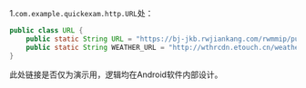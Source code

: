 1.`com.example.quickexam.http.URL`处：
```java
public class URL {
    public static String URL = "https://bj-jkb.rwjiankang.com/rwmmip/public/";
    public static String WEATHER_URL = "http://wthrcdn.etouch.cn/weather_mini?citykey=101191101";
}
```
此处链接是否仅为演示用，逻辑均在Android软件内部设计。